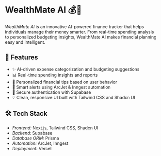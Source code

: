 # WealthMate AI 💰🤖

*WealthMate AI* is an innovative AI-powered finance tracker that helps individuals manage their money smarter. From real-time spending analysis to personalized budgeting insights, WealthMate AI makes financial planning easy and intelligent.

## 🚀 Features

- ✨ AI-driven expense categorization and budgeting suggestions
- 📊 Real-time spending insights and reports
- 🧠 Personalized financial tips based on user behavior
- 🔔 Smart alerts using ArcJet & Inngest automation
- 🔐 Secure authentication with Supabase
- 💡 Clean, responsive UI built with Tailwind CSS and Shadcn UI

## 🛠 Tech Stack

- *Frontend:* Next.js, Tailwind CSS, Shadcn UI
- *Backend:* Supabase
- *Database ORM:* Prisma
- *Automation:* ArcJet, Inngest
- *Deployment:* Vercel
